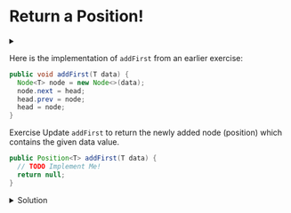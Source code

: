 # Return a Position!

<div id="outcomes"><details><summary></summary>

* Explain how Position is different from the Node (inner) class.

</details></div>

Here is the implementation of `addFirst` from an earlier exercise:

```java
public void addFirst(T data) {
  Node<T> node = new Node<>(data);
  node.next = head;
  head.prev = node;
  head = node;
}
```

<span class="tag">Exercise</span> Update `addFirst` to return the newly added node (position) which contains the given data value.

```java
public Position<T> addFirst(T data) {
  // TODO Implement Me!
  return null;
}
```

<details class="solution" data-release="Oct 4, 2023 17:00:00">
<summary>Solution</summary>

```java
public Position<T> addFirst(T data) {
  Node<T> node = new Node<>(data);
  node.next = head;
  head.prev = node;
  head = node;
  return node;
}
```

Notice we can directly return a value of type `Node` where a `Position` is expected. This works because of "type substitution."

</details>
